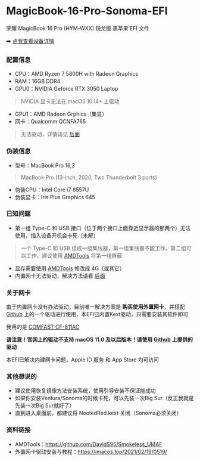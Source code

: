 # MagicBook-16-Pro-Sonoma-EFI

 荣耀 MagicBook 16 Pro (HYM-WXX) 锐龙版 黑苹果 EFI 文件

➡️ [点我查看设备详情](https://www.hihonor.com/cn/laptops/magicbook-16-pro/)

### 配置信息
- CPU：AMD Ryzen 7 5800H with Radeon Graphics
- RAM：16GB DDR4
- GPU0：NVIDIA Geforce RTX 3050 Laptop
> NVIDIA 显卡无法在 macOS 10.14+ 上驱动
- GPU1：AMD Radeon Grphics（集显）
- 网卡：Qualcomm QCNFA765
> 无法驱动，详情请见 [后面]()

### 伪装信息
- 型号：MacBook Pro 16,3
> MacBook Pro (13-inch, 2020, Two Thunderbolt 3 ports)
- 伪装CPU：Intel Core i7 8557U
- 伪装显卡：Iris Plus Graphics 645

### 已知问题
- 第一组 Type-C 和 USB 接口（位于两个接口上面靠近显示器的那两个）无法使用，插入设备开机会卡死（未解）
> 一个 Type-C 和 USB 组成一组集线器，第一组集线器不能工作，第二组可以工作。建议使用 [AMDTools]() 将第一组屏蔽
- 显存需要使用 [AMDTools]() 修改成 4G（或其它）
- 内置网卡无法驱动，解决方法请看 [后面]()

### 关于网卡

由于内置网卡没有办法驱动，目前唯一解决方案是 **购买使用外置网卡**，并搭配 [Github]() 上的一个驱动进行使用，本EFI已内置Kext驱动，只需要安装其软件即可

我用的是 [COMFAST CF-811AC](http://www.comfast.cn/index.php?m=content&c=index&a=show&catid=13&id=74)

**请注意！官网上的驱动不支持 macOS 11.0 及以后版本！请使用 [Github]() 上提供的驱动**

本EFI已解决内建网卡问题，Apple ID 服务 和 App Store 均可访问

### 其他想说的
- 建议使用恢复镜像方法安装系统，使用引导安装不保证能成功
- 如果你安装Ventura/Sonoma的时候卡死，可以先装一次Big Sur（反正我就是先装一次Big Sur就好了）
- 直到进入桌面前，都建议将 NootedRed.kext 关闭（Sonoma必须关闭）

### 资料链接
- AMDTools：https://github.com/DavidS95/Smokeless_UMAF
- 外置网卡驱动安装与教程：https://imacos.top/2021/02/19/0519/